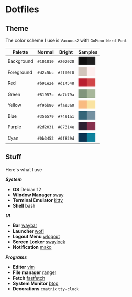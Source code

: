 # Dotfiles

## Theme
The color scheme I use is `Vacuous2` with `GoMono Nerd Font`

|  Palette    |  Normal   |  Bright   |  Samples                                                                        |
| ------------| --------- | ----------| --------------------------------------------------------------------------------|
| Background  | `#101010` | `#202020` | ![bg](./.color-samples/101010.jpg)![bg-alt](./.color-samples/202020.jpg)        |
| Foreground  | `#d2c5bc` | `#fff0f0` | ![fg](./.color-samples/d2c5bc.jpg)![fg-alt](./.color-samples/fff0f0.jpg)        |
| Red         | `#b91e2e` | `#d14548` | ![red](./.color-samples/b91e2e.jpg)![red-br](./.color-samples/d14548.jpg)       |
| Green       | `#81957c` | `#a7b79a` | ![green](./.color-samples/81957c.jpg)![green-br](./.color-samples/a7b79a.jpg)   |
| Yellow      | `#f9bb80` | `#fae3a0` | ![yellow](./.color-samples/f9bb80.jpg)![yellow-br](./.color-samples/fae3a0.jpg) |
| Blue        | `#356579` | `#7491a1` | ![blue](./.color-samples/356579.jpg)![blue-br](./.color-samples/7491a1.jpg)     |
| Purple      | `#2d2031` | `#87314e` | ![purple](./.color-samples/2d2031.jpg)![purple-br](./.color-samples/87314e.jpg) |
| Cyan        | `#0b3452` | `#0f829d` | ![cyan](./.color-samples/0b3452.jpg)![cyan-br](./.color-samples/0f829d.jpg)     |

## Stuff
Here's what I use

***System***
+ **OS** Debian 12
+ **Window Manager** [sway](https://github.com/swaywm/sway)
+ **Terminal Emulator** [kitty](https://github.com/kovidgoyal/kitty)
+ **Shell** bash

***UI***
+ **Bar** [waybar](https://github.com/Alexays/Waybar)
+ **Launcher** [wofi](https://hg.sr.ht/~scoopta/wofi)
+ **Logout Menu** [wlogout](https://github.com/ArtsyMacaw/wlogout)
+ **Screen Locker** [swaylock](https://github.com/swaywm/swaylock)
+ **Notification** [mako](https://github.com/emersion/mako)

***Programs***
+ **Editor** [vim](https://github.com/vim/vim)
+ **File manager** [ranger](https://github.com/ranger/ranger)
+ **Fetch** [fastfetch](https://github.com/fastfetch-cli/fastfetch)
+ **System Monitor** [btop](https://github.com/aristocratos/btop)
+ **Decorations** `cmatrix` `tty-clock`
